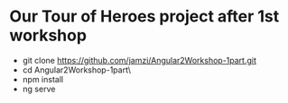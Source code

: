 # Our Tour of Heroes project after 1st workshop

* git clone https://github.com/jamzi/Angular2Workshop-1part.git
* cd Angular2Workshop-1part\
* npm install
* ng serve